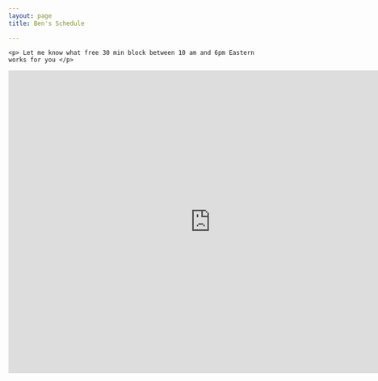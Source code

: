 ```yaml
---
layout: page
title: Ben's Schedule

---
```

	<p> Let me know what free 30 min block between 10 am and 6pm Eastern works for you </p>
<div>
<iframe src="https://www.google.com/calendar/embed?height=600&amp;wkst=2&amp;bgcolor=%23FFFFFF&amp;src=bzreinhardt%40gmail.com&amp;color=%231B887A&amp;ctz=America%2FNew_York" style=" border-width:0 " width="800" height="600" frameborder="0" scrolling="no"></iframe>
</div>
